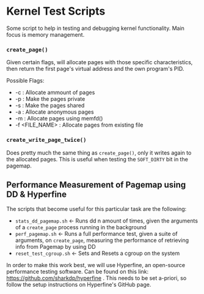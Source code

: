 # Kernel Test Scripts
Some script to help in testing and debugging kernel functionality. Main focus is memory management.

### `create_page()`
Given certain flags, will allocate pages with those
specific characteristics, then return the first page's virtual address
and the own program's PID.

Possible Flags:
* -c <NUM>: Allocate <NUM> ammount of pages
* -p : Make the pages private
* -s : Make the pages shared
* -a : Allocate anonymous pages
* -m : Allocate pages using memfd()
* -f <FILE_NAME> : Allocate pages from existing file

### `create_write_page_twice()`

Does pretty much the same thing as `create_page()`, only it writes again to
the allocated pages. This is useful when testing the `SOFT_DIRTY` bit in
the pagemap.

## Performance Measurement of Pagemap using DD & Hyperfine

The scripts that become useful for this particular task are the following:
* `stats_dd_pagemap.sh`  <- Runs dd n amount of times, given the arguments of a `create_page` process running in the background
* `perf_pagemap.sh`      <- Runs a full performance test, given a suite of arguments, on `create_page`, measuring the performance of retrieving info from Pagemap by using DD
* `reset_test_cgroup.sh` <- Sets and Resets a cgroup on the system

In order to make this work best, we will use Hyperfine, an open-source performance testing software. Can be found on this link: https://github.com/sharkdp/hyperfine .
This needs to be set a-priori, so follow the setup instructions on Hyperfine's GitHub page.
